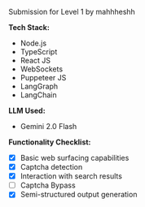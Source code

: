 Submission for Level 1 by mahhheshh

**Tech Stack:**
*   Node.js
*   TypeScript
*   React JS
*   WebSockets
*   Puppeteer JS
*   LangGraph
*   LangChain

**LLM Used:**
*   Gemini 2.0 Flash

**Functionality Checklist:**
*   [x] Basic web surfacing capabilities
*   [x] Captcha detection
*   [x] Interaction with search results
*   [ ] Captcha Bypass
*   [x] Semi-structured output generation
